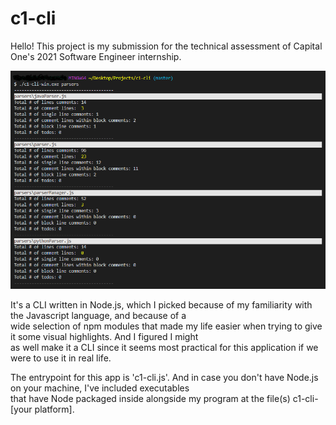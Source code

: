 # c1-cli

Hello! This project is my submission for the technical assessment of Capital One's 2021 Software Engineer internship.  

![what it looks like](https://github.com/waynezhu6/c1-cli/blob/master/c1-cli.png)

It's a CLI written in Node.js, which I picked because of my familiarity with the Javascript language, and because of a  
wide selection of npm modules that made my life easier when trying to give it some visual highlights. And I figured I might  
as well make it a CLI since it seems most practical for this application if we were to use it in real life.

The entrypoint for this app is 'c1-cli.js'. And in case you don't have Node.js on your machine, I've included executables   
that have Node packaged inside alongside my program at the file(s) c1-cli-[your platform].

